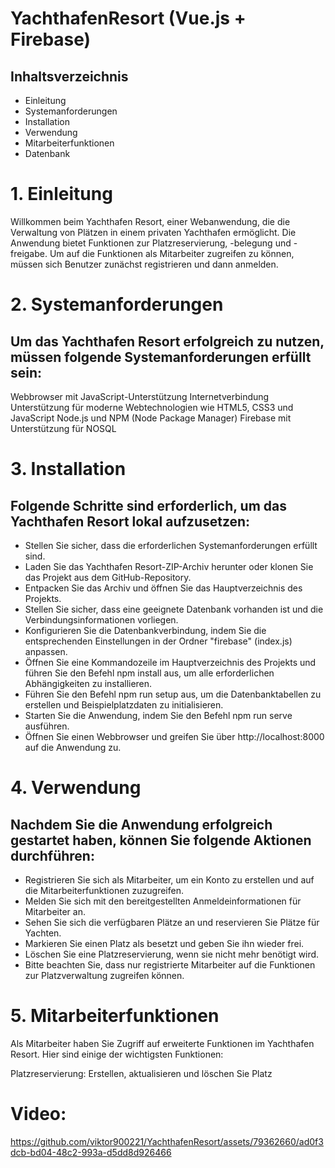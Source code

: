 # YachthafenResort (Vue.js + Firebase)
 ## Inhaltsverzeichnis
- Einleitung
- Systemanforderungen
- Installation
- Verwendung
- Mitarbeiterfunktionen
- Datenbank

# 1. Einleitung
Willkommen beim Yachthafen Resort, einer Webanwendung, die die Verwaltung von Plätzen in einem privaten Yachthafen ermöglicht. Die Anwendung bietet Funktionen zur Platzreservierung, -belegung und -freigabe. Um auf die Funktionen als Mitarbeiter zugreifen zu können, müssen sich Benutzer zunächst registrieren und dann anmelden.

# 2. Systemanforderungen
## Um das Yachthafen Resort erfolgreich zu nutzen, müssen folgende Systemanforderungen erfüllt sein:

Webbrowser mit JavaScript-Unterstützung
Internetverbindung
Unterstützung für moderne Webtechnologien wie HTML5, CSS3 und JavaScript
Node.js und NPM (Node Package Manager)
Firebase mit Unterstützung für NOSQL
# 3. Installation
## Folgende Schritte sind erforderlich, um das Yachthafen Resort lokal aufzusetzen:

- Stellen Sie sicher, dass die erforderlichen Systemanforderungen erfüllt sind.
- Laden Sie das Yachthafen Resort-ZIP-Archiv herunter oder klonen Sie das Projekt aus dem GitHub-Repository.
- Entpacken Sie das Archiv und öffnen Sie das Hauptverzeichnis des Projekts.
- Stellen Sie sicher, dass eine geeignete Datenbank vorhanden ist und die Verbindungsinformationen vorliegen.
- Konfigurieren Sie die Datenbankverbindung, indem Sie die entsprechenden Einstellungen in der Ordner "firebase" (index.js) anpassen.
- Öffnen Sie eine Kommandozeile im Hauptverzeichnis des Projekts und führen Sie den Befehl npm install aus, um alle erforderlichen Abhängigkeiten zu installieren.
- Führen Sie den Befehl npm run setup aus, um die Datenbanktabellen zu erstellen und Beispielplatzdaten zu initialisieren.
- Starten Sie die Anwendung, indem Sie den Befehl npm run serve ausführen.
- Öffnen Sie einen Webbrowser und greifen Sie über http://localhost:8000 auf die Anwendung zu.
# 4. Verwendung
## Nachdem Sie die Anwendung erfolgreich gestartet haben, können Sie folgende Aktionen durchführen:

- Registrieren Sie sich als Mitarbeiter, um ein Konto zu erstellen und auf die Mitarbeiterfunktionen zuzugreifen.
- Melden Sie sich mit den bereitgestellten Anmeldeinformationen für Mitarbeiter an.
- Sehen Sie sich die verfügbaren Plätze an und reservieren Sie Plätze für Yachten.
- Markieren Sie einen Platz als besetzt und geben Sie ihn wieder frei.
- Löschen Sie eine Platzreservierung, wenn sie nicht mehr benötigt wird.
- Bitte beachten Sie, dass nur registrierte Mitarbeiter auf die Funktionen zur Platzverwaltung zugreifen können.

# 5. Mitarbeiterfunktionen
Als Mitarbeiter haben Sie Zugriff auf erweiterte Funktionen im Yachthafen Resort. Hier sind einige der wichtigsten Funktionen:

Platzreservierung: Erstellen, aktualisieren und löschen Sie Platz
# Video:

https://github.com/viktor900221/YachthafenResort/assets/79362660/ad0f3dcb-bd04-48c2-993a-d5dd8d926466

